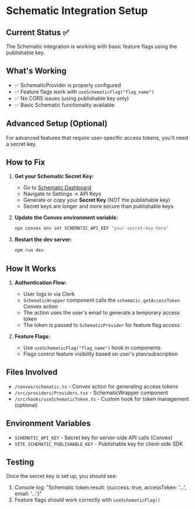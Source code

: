# Schematic Integration Setup

## Current Status ✅
The Schematic integration is working with basic feature flags using the publishable key.

## What's Working
- ✅ SchematicProvider is properly configured
- ✅ Feature flags work with `useSchematicFlag("flag_name")`
- ✅ No CORS issues (using publishable key only)
- ✅ Basic Schematic functionality available

## Advanced Setup (Optional)
For advanced features that require user-specific access tokens, you'll need a secret key.

## How to Fix

1. **Get your Schematic Secret Key:**
   - Go to [Schematic Dashboard](https://app.schematichq.com)
   - Navigate to Settings → API Keys
   - Generate or copy your **Secret Key** (NOT the publishable key)
   - Secret keys are longer and more secure than publishable keys

2. **Update the Convex environment variable:**
   ```bash
   npx convex env set SCHEMATIC_API_KEY "your-secret-key-here"
   ```

3. **Restart the dev server:**
   ```bash
   npm run dev
   ```

## How It Works

1. **Authentication Flow:**
   - User logs in via Clerk
   - `SchematicWrapper` component calls the `schematic.getAccessToken` Convex action
   - The action uses the user's email to generate a temporary access token
   - The token is passed to `SchematicProvider` for feature flag access

2. **Feature Flags:**
   - Use `useSchematicFlag("flag_name")` hook in components
   - Flags control feature visibility based on user's plan/subscription

## Files Involved

- `/convex/schematic.ts` - Convex action for generating access tokens
- `/src/providers/Providers.tsx` - SchematicWrapper component
- `/src/hooks/useSchematicToken.ts` - Custom hook for token management (optional)

## Environment Variables

- `SCHEMATIC_API_KEY` - Secret key for server-side API calls (Convex)
- `VITE_SCHEMATIC_PUBLISHABLE_KEY` - Publishable key for client-side SDK

## Testing

Once the secret key is set up, you should see:
1. Console log: "Schematic token result: {success: true, accessToken: '...', email: '...'}"
2. Feature flags should work correctly with `useSchematicFlag()`